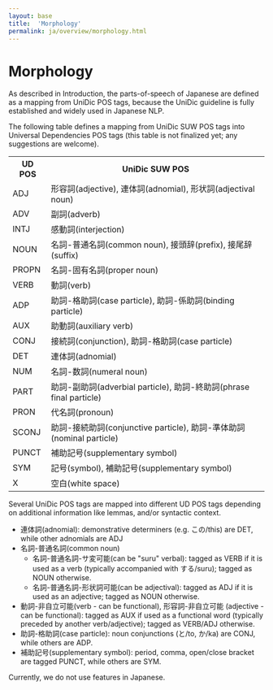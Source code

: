 ```yaml
---
layout: base
title:  'Morphology'
permalink: ja/overview/morphology.html
---
```


# Morphology

As described in Introduction, the parts-of-speech of Japanese are defined as a
mapping from UniDic POS tags, because the UniDic guideline is fully
established and widely used in Japanese NLP.

The following table defines a mapping from UniDic SUW POS tags into
Universal Dependencies POS tags (this table is not finalized yet; any
suggestions are welcome).

<table>
  <tr><th>UD POS</th><th>UniDic SUW POS</th></tr>
  <tr><td>ADJ</td><td>形容詞(adjective), 連体詞(adnomial), 形状詞(adjectival noun)</td></tr>
  <tr><td>ADV</td><td>副詞(adverb)</td></tr>
  <tr><td>INTJ</td><td>感動詞(interjection)</td></tr>
  <tr><td>NOUN</td><td>名詞-普通名詞(common noun), 接頭辞(prefix), 接尾辞(suffix)</td></tr>
  <tr><td>PROPN</td><td>名詞-固有名詞(proper noun)</td></tr>
  <tr><td>VERB</td><td>動詞(verb)</td></tr>
  <tr><td>ADP</td><td>助詞-格助詞(case particle), 助詞-係助詞(binding particle)</td></tr>
  <tr><td>AUX</td><td>助動詞(auxiliary verb)</td></tr>
  <tr><td>CONJ</td><td>接続詞(conjunction), 助詞-格助詞(case particle)</td></tr>
  <tr><td>DET</td><td>連体詞(adnomial)</td></tr>
  <tr><td>NUM</td><td>名詞-数詞(numeral noun)</td></tr>
  <tr><td>PART</td><td>助詞-副助詞(adverbial particle), 助詞-終助詞(phrase final particle)</td></tr>
  <tr><td>PRON</td><td>代名詞(pronoun)</td></tr>
  <tr><td>SCONJ</td><td>助詞-接続助詞(conjunctive particle), 助詞-準体助詞(nominal particle)</td></tr>
  <tr><td>PUNCT</td><td>補助記号(supplementary symbol)</td></tr>
  <tr><td>SYM</td><td>記号(symbol), 補助記号(supplementary symbol)</td></tr>
  <tr><td>X</td><td>空白(white space)</td></tr>
</table>

Several UniDic POS tags are mapped into different UD POS tags
depending on additional information like lemmas, and/or syntactic
context.

* 連体詞(adnomial): demonstrative determiners (e.g. この/this) are
  DET, while other adnomials are ADJ
* 名詞-普通名詞(common noun)
  * 名詞-普通名詞-サ変可能(can be "suru" verbal): tagged as VERB if it is
    used as a verb (typically accompanied with する/suru); tagged as
    NOUN otherwise.
  * 名詞-普通名詞-形状詞可能(can be adjectival): tagged as ADJ if it
    is used as an adjective; tagged as NOUN otherwise.
* 動詞-非自立可能(verb - can be functional), 形容詞-非自立可能
  (adjective - can be functional): tagged as AUX if used as a
  functional word (typically preceded by another verb/adjective);
  tagged as VERB/ADJ otherwise.
* 助詞-格助詞(case particle): noun conjunctions (と/to, か/ka) are
  CONJ, while others are ADP.
* 補助記号(supplementary symbol): period, comma, open/close bracket
  are tagged PUNCT, while others are SYM.

Currently, we do not use features in Japanese.

